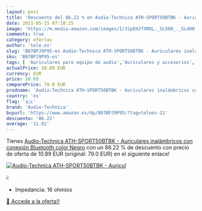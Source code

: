 ```yaml
---
layout: post
title: 'Descuento del 86.22 % en Audio-Technica ATH-SPORT50BTBK - Auricul'
date: 2021-05-15 07:18:25
image: 'https://m.media-amazon.com/images/I/31pEHJfXMOL._SL500_._SL400_.jpg'
comments: true
category: ofertas
author: 'tole.es'
slug: 'B07BPJ9P95-es Audio-Technica ATH-SPORT50BTBK - Auriculares inalámbricos...'
sku: 'B07BPJ9P95-es'
tags: [ 'Auriculares para equipo de audio','Auriculares y accesorios','Electrónica','Instrumentos musicales','audio-technica','auriculares','bluetooth', ]
actualPrice: 10.89 EUR
currency: EUR
price: 10.89
comparePrice: 79.0 EUR
prodname: 'Audio-Technica ATH-SPORT50BTBK - Auriculares inalámbricos con conexión Bluetooth  color Negro'
country: 'es'
flag: '🇪🇸'
brand: 'Audio-Technica'
buyurl: 'https://www.amazon.es/dp/B07BPJ9P95/?tag=tolees-21'
descuento: '86.22'
average: '11.92'
---
```


Tienes [Audio-Technica ATH-SPORT50BTBK - Auriculares inalámbricos con conexión Bluetooth  color Negro](https://www.amazon.es/dp/B07BPJ9P95/?tag=tolees-21) con un 86.22 % de descuento con precio de oferta de 10.89 EUR (original: 79.0 EUR) en el siguiente enlace!

[![Audio-Technica ATH-SPORT50BTBK - Auricul](https://m.media-amazon.com/images/I/31pEHJfXMOL._SL500_._SL400_.jpg)](https://www.amazon.es/dp/B07BPJ9P95/?tag=tolees-21)

ℹ️:

- Impedancia: 16 ohmios

[🛒 Accede a la oferta!!](https://www.amazon.es/dp/B07BPJ9P95/?tag=tolees-21)
